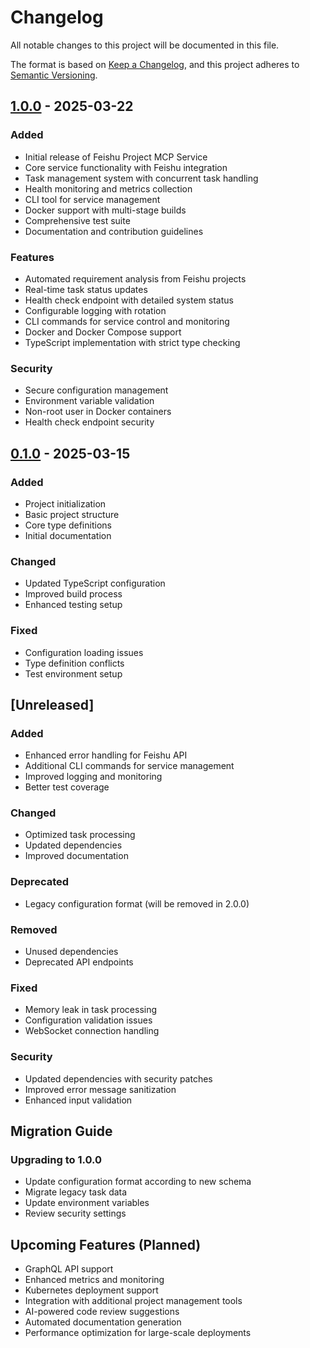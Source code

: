 # Changelog

All notable changes to this project will be documented in this file.

The format is based on [Keep a Changelog](https://keepachangelog.com/en/1.0.0/),
and this project adheres to [Semantic Versioning](https://semver.org/spec/v2.0.0.html).

## [1.0.0] - 2025-03-22

### Added

- Initial release of Feishu Project MCP Service
- Core service functionality with Feishu integration
- Task management system with concurrent task handling
- Health monitoring and metrics collection
- CLI tool for service management
- Docker support with multi-stage builds
- Comprehensive test suite
- Documentation and contribution guidelines

### Features

- Automated requirement analysis from Feishu projects
- Real-time task status updates
- Health check endpoint with detailed system status
- Configurable logging with rotation
- CLI commands for service control and monitoring
- Docker and Docker Compose support
- TypeScript implementation with strict type checking

### Security

- Secure configuration management
- Environment variable validation
- Non-root user in Docker containers
- Health check endpoint security

## [0.1.0] - 2025-03-15

### Added

- Project initialization
- Basic project structure
- Core type definitions
- Initial documentation

### Changed

- Updated TypeScript configuration
- Improved build process
- Enhanced testing setup

### Fixed

- Configuration loading issues
- Type definition conflicts
- Test environment setup

## [Unreleased]

### Added

- Enhanced error handling for Feishu API
- Additional CLI commands for service management
- Improved logging and monitoring
- Better test coverage

### Changed

- Optimized task processing
- Updated dependencies
- Improved documentation

### Deprecated

- Legacy configuration format (will be removed in 2.0.0)

### Removed

- Unused dependencies
- Deprecated API endpoints

### Fixed

- Memory leak in task processing
- Configuration validation issues
- WebSocket connection handling

### Security

- Updated dependencies with security patches
- Improved error message sanitization
- Enhanced input validation

## Migration Guide

### Upgrading to 1.0.0

- Update configuration format according to new schema
- Migrate legacy task data
- Update environment variables
- Review security settings

## Upcoming Features (Planned)

- GraphQL API support
- Enhanced metrics and monitoring
- Kubernetes deployment support
- Integration with additional project management tools
- AI-powered code review suggestions
- Automated documentation generation
- Performance optimization for large-scale deployments

[1.0.0]: https://github.com/your-username/feishu-project-mcp/releases/tag/v1.0.0
[0.1.0]: https://github.com/your-username/feishu-project-mcp/releases/tag/v0.1.0
